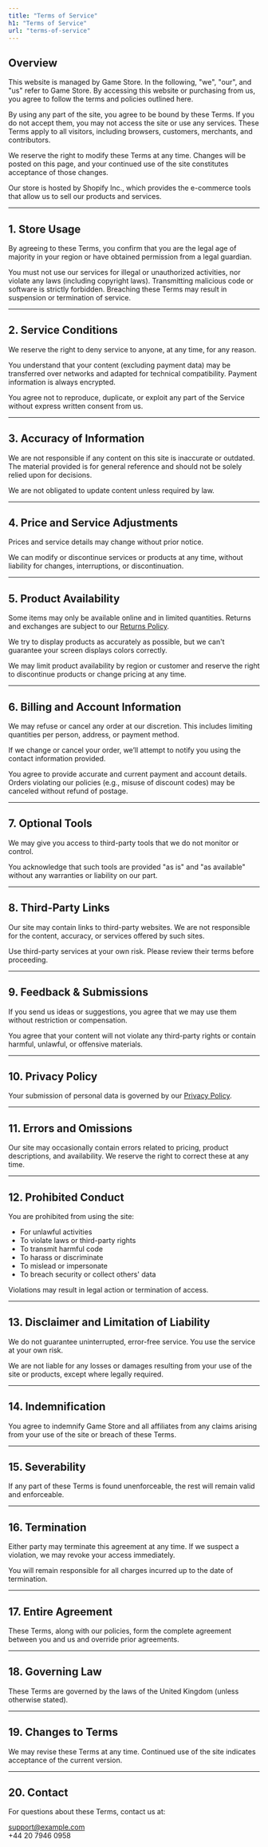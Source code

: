 ```yaml
---
title: "Terms of Service"
h1: "Terms of Service"
url: "terms-of-service"
---
```


## Overview

This website is managed by Game Store. In the following, "we", "our", and "us" refer to Game Store. By accessing this website or purchasing from us, you agree to follow the terms and policies outlined here.

By using any part of the site, you agree to be bound by these Terms. If you do not accept them, you may not access the site or use any services. These Terms apply to all visitors, including browsers, customers, merchants, and contributors.

We reserve the right to modify these Terms at any time. Changes will be posted on this page, and your continued use of the site constitutes acceptance of those changes.

Our store is hosted by Shopify Inc., which provides the e-commerce tools that allow us to sell our products and services.

---

## 1. Store Usage

By agreeing to these Terms, you confirm that you are the legal age of majority in your region or have obtained permission from a legal guardian.

You must not use our services for illegal or unauthorized activities, nor violate any laws (including copyright laws). Transmitting malicious code or software is strictly forbidden. Breaching these Terms may result in suspension or termination of service.

---

## 2. Service Conditions

We reserve the right to deny service to anyone, at any time, for any reason.

You understand that your content (excluding payment data) may be transferred over networks and adapted for technical compatibility. Payment information is always encrypted.

You agree not to reproduce, duplicate, or exploit any part of the Service without express written consent from us.

---

## 3. Accuracy of Information

We are not responsible if any content on this site is inaccurate or outdated. The material provided is for general reference and should not be solely relied upon for decisions.

We are not obligated to update content unless required by law.

---

## 4. Price and Service Adjustments

Prices and service details may change without prior notice.

We can modify or discontinue services or products at any time, without liability for changes, interruptions, or discontinuation.

---

## 5. Product Availability

Some items may only be available online and in limited quantities. Returns and exchanges are subject to our [Returns Policy](/refund-policy).

We try to display products as accurately as possible, but we can't guarantee your screen displays colors correctly.

We may limit product availability by region or customer and reserve the right to discontinue products or change pricing at any time.

---

## 6. Billing and Account Information

We may refuse or cancel any order at our discretion. This includes limiting quantities per person, address, or payment method.

If we change or cancel your order, we’ll attempt to notify you using the contact information provided.

You agree to provide accurate and current payment and account details. Orders violating our policies (e.g., misuse of discount codes) may be canceled without refund of postage.

---

## 7. Optional Tools

We may give you access to third-party tools that we do not monitor or control.

You acknowledge that such tools are provided "as is" and "as available" without any warranties or liability on our part.

---

## 8. Third-Party Links

Our site may contain links to third-party websites. We are not responsible for the content, accuracy, or services offered by such sites.

Use third-party services at your own risk. Please review their terms before proceeding.

---

## 9. Feedback & Submissions

If you send us ideas or suggestions, you agree that we may use them without restriction or compensation.

You agree that your content will not violate any third-party rights or contain harmful, unlawful, or offensive materials.

---

## 10. Privacy Policy

Your submission of personal data is governed by our [Privacy Policy](/privacy-policy).

---

## 11. Errors and Omissions

Our site may occasionally contain errors related to pricing, product descriptions, and availability. We reserve the right to correct these at any time.

---

## 12. Prohibited Conduct

You are prohibited from using the site:

- For unlawful activities
- To violate laws or third-party rights
- To transmit harmful code
- To harass or discriminate
- To mislead or impersonate
- To breach security or collect others' data

Violations may result in legal action or termination of access.

---

## 13. Disclaimer and Limitation of Liability

We do not guarantee uninterrupted, error-free service. You use the service at your own risk.

We are not liable for any losses or damages resulting from your use of the site or products, except where legally required.

---

## 14. Indemnification

You agree to indemnify Game Store and all affiliates from any claims arising from your use of the site or breach of these Terms.

---

## 15. Severability

If any part of these Terms is found unenforceable, the rest will remain valid and enforceable.

---

## 16. Termination

Either party may terminate this agreement at any time. If we suspect a violation, we may revoke your access immediately.

You will remain responsible for all charges incurred up to the date of termination.

---

## 17. Entire Agreement

These Terms, along with our policies, form the complete agreement between you and us and override prior agreements.

---

## 18. Governing Law

These Terms are governed by the laws of the United Kingdom (unless otherwise stated).

---

## 19. Changes to Terms

We may revise these Terms at any time. Continued use of the site indicates acceptance of the current version.

---

## 20. Contact

For questions about these Terms, contact us at:

support@example.com  
+44 20 7946 0958
